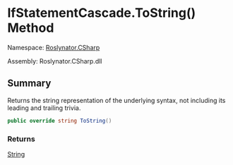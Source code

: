# IfStatementCascade\.ToString\(\) Method

Namespace: [Roslynator.CSharp](../../README.md)

Assembly: Roslynator\.CSharp\.dll

## Summary

Returns the string representation of the underlying syntax, not including its leading and trailing trivia\.

```csharp
public override string ToString()
```

### Returns

[String](https://docs.microsoft.com/en-us/dotnet/api/system.string)


